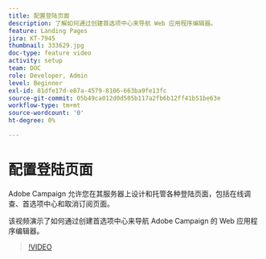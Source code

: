 ```yaml
---
title: 配置登陆页面
description: 了解如何通过创建首选项中心来导航 Web 应用程序编辑器。
feature: Landing Pages
jira: KT-7945
thumbnail: 333629.jpg
doc-type: feature video
activity: setup
team: DOC
role: Developer, Admin
level: Beginner
exl-id: 81dfe17d-e87a-4579-8106-663ba9fe13fc
source-git-commit: 05b49ca012d0d505b117a2fb6b12ff41b51be63e
workflow-type: tm+mt
source-wordcount: '0'
ht-degree: 0%

---
```


# 配置登陆页面

Adobe Campaign 允许您在其服务器上设计和托管各种登陆页面，包括在线调查、首选项中心和取消订阅页面。

该视频演示了如何通过创建首选项中心来导航 Adobe Campaign 的 Web 应用程序编辑器。

>[!VIDEO](https://video.tv.adobe.com/v/333629?quality=12&learn=on)
